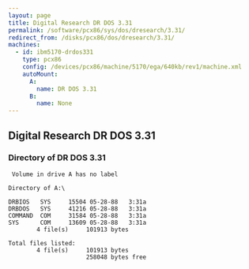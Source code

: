 ```yaml
---
layout: page
title: Digital Research DR DOS 3.31
permalink: /software/pcx86/sys/dos/dresearch/3.31/
redirect_from: /disks/pcx86/dos/dresearch/3.31/
machines:
  - id: ibm5170-drdos331
    type: pcx86
    config: /devices/pcx86/machine/5170/ega/640kb/rev1/machine.xml
    autoMount:
      A:
        name: DR DOS 3.31
      B:
        name: None
---
```


Digital Research DR DOS 3.31
----------------------------

### Directory of DR DOS 3.31

	 Volume in drive A has no label

	Directory of A:\

	DRBIOS   SYS     15504 05-28-88   3:31a
	DRBDOS   SYS     41216 05-28-88   3:31a
	COMMAND  COM     31584 05-28-88   3:31a
	SYS      COM     13609 05-28-88   3:31a
	        4 file(s)     101913 bytes

	Total files listed:
	        4 file(s)     101913 bytes
	                      258048 bytes free
